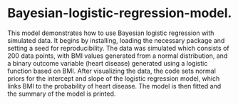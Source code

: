 # Bayesian-logistic-regression-model.
This model demonstrates how to use Bayesian logistic regression with simulated data. It begins by installing, loading the necessary package and setting a seed for reproducibility. The data was simulated which consists of 200 data points, with BMI values generated from a normal distribution, and a binary outcome variable (heart disease) generated using a logistic function based on BMI. After visualizing the data, the code sets normal priors for the intercept and slope of the logistic regression model, which links BMI to the probability of heart disease. The model is then fitted and the summary of the model is printed.
